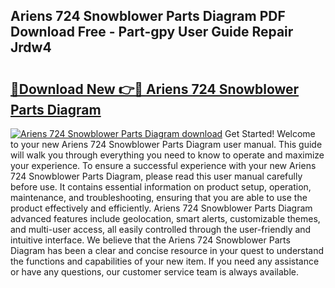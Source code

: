 ## Ariens 724 Snowblower Parts Diagram PDF Download Free - Part-gpy User Guide Repair Jrdw4

# <h2><a href="http://dfsrm4b.blite.top/?on=Ariens+724+Snowblower+Parts+Diagram">🔗Download New 👉🔴 Ariens 724 Snowblower Parts Diagram</a></h2>

[![Ariens 724 Snowblower Parts Diagram download](https://i.imgur.com/lujVjoI.png)](http://dfsrm4b.blite.top/?on=Ariens+724+Snowblower+Parts+Diagram)
Get Started! Welcome to your new Ariens 724 Snowblower Parts Diagram user manual. This guide will walk you through everything you need to know to operate and maximize your experience. To ensure a successful experience with your new Ariens 724 Snowblower Parts Diagram, please read this user manual carefully before use. It contains essential information on product setup, operation, maintenance, and troubleshooting, ensuring that you are able to use the product effectively and efficiently. Ariens 724 Snowblower Parts Diagram advanced features include geolocation, smart alerts, customizable themes, and multi-user access, all easily controlled through the user-friendly and intuitive interface. We believe that the Ariens 724 Snowblower Parts Diagram has been a clear and concise resource in your quest to understand the functions and capabilities of your new item. If you need any assistance or have any questions, our customer service team is always available.
